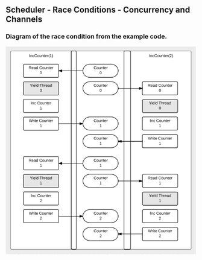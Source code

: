 ## Scheduler - Race Conditions - Concurrency and Channels

### Diagram of the race condition from the example code.

![Go Training](race_condition.png)

